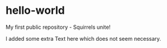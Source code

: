 # hello-world
My first public repository - Squirrels unite!

I added some extra Text here which does not seem necessary.

